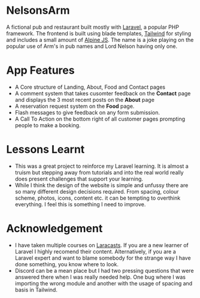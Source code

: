 # NelsonsArm
A fictional pub and restaurant built mostly with [Laravel](https://laravel.com/), a popular PHP framework. The frontend is built using blade templates, [Tailwind](https://tailwindcss.com/) for styling and includes a small amount of [Alpine JS](https://alpinejs.dev/). The name is a joke playing on the popular use of Arm's in pub names and Lord Nelson having only one. 

# App Features
- A Core structure of Landing, About, Food and Contact pages
- A comment system that takes cusomter feedback on the __Contact__ page and displays the 3 most recent posts on the __About__ page
- A reservation request system on the __Food__ page.
- Flash messages to give feedback on any form submission.
- A Call To Action on the bottom right of all customer pages prompting people to make a booking.

# Lessons Learnt
- This was a great project to reinforce my Laravel learning. It is almost a truism but stepping away from tutorials and into the real world really does present challenges that support your learning.
- While I think the design of the website is simple and unfussy there are so many different design decisions required. From spacing, colour scheme, photos, icons, content etc. it can be tempting to overthink everything. I feel this is something I need to improve.

# Acknowledgement
- I have taken multiple courses on [Laracasts](https://laracasts.com/). If you are a new learner of Laravel I highly recomend their content. Alternatively, if you are a Laravel expert and want to blame somebody for the strange way I have done something, you know where to look. 
- Discord can be a mean place but I had two pressing questions that were answered there when I was really needed help. One bug where I was importing the wrong module and another with the usage of spacing and basis in Tailwind. 
